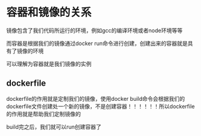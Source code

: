 # 容器和镜像的关系

镜像包含了我们代码所运行的环境，例如gcc的编译环境或者node环境等等

而容器是根据我们的镜像通过docker run命令进行创建，创建出来的容器就是具有了镜像的环境

可以理解为容器就是我们镜像的实例

## dockerfile

dockerfile的作用就是定制我们的镜像，使用docker build命令会根据我们的dockerfile文件创建处一个新的镜像，不是创建容器！！！！！！所以dockerfile的作用就是帮助我们定制镜像的

build完之后，我们就可以run创建容器了
